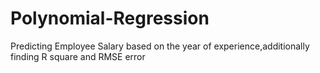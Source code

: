 # Polynomial-Regression
Predicting Employee Salary based on the year of experience,additionally finding R square and RMSE error
